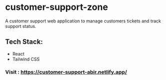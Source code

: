 # customer-support-zone
A customer support web application to manage customers tickets and track support status.

## Tech Stack:
- React
- Tailwind CSS

### Visit : https://customer-support-abir.netlify.app/
